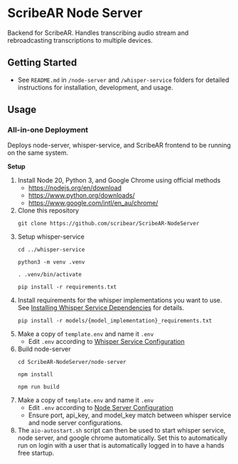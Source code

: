 # ScribeAR Node Server

Backend for ScribeAR. Handles transcribing audio stream and rebroadcasting transcriptions to multiple devices.

## Getting Started

* See `README.md` in `/node-server` and `/whisper-service` folders for detailed instructions for installation, development, and usage.

## Usage

### All-in-one Deployment

Deploys node-server, whisper-service, and ScribeAR frontend to be running on the same system.

**Setup**

1. Install Node 20, Python 3, and Google Chrome using official methods
    * https://nodejs.org/en/download
    * https://www.python.org/downloads/
    * https://www.google.com/intl/en_au/chrome/
2. Clone this repository
    ```
    git clone https://github.com/scribear/ScribeAR-NodeServer
    ```
3. Setup whisper-service
    ```
    cd ../whisper-service
    ```
    ```
    python3 -m venv .venv
    ```
    ```
    . .venv/bin/activate
    ```
    ```
    pip install -r requirements.txt
    ```
4. Install requirements for the whisper implementations you want to use. See [Installing Whisper Service Dependencies](./whisper-service/README.md#installing-dependencies) for details.
    ```
    pip install -r models/{model_implementation}_requirements.txt
    ```
5. Make a copy of `template.env` and name it `.env`
    * Edit `.env` according to [Whisper Service Configuration](./whisper-service/README.md#configuration-options)
6. Build node-server
    ```
    cd ScribeAR-NodeServer/node-server
    ```
    ```
    npm install
    ```
    ```
    npm run build
    ```
7. Make a copy of `template.env` and name it `.env`
    * Edit `.env` according to [Node Server Configuration](./node-server/README.md#configuration-options)
    * Ensure port, api_key, and model_key match between whisper service and node server configurations.
8. The `aio-autostart.sh` script can then be used to start whisper service, node server, and google chrome automatically. Set this to automatically run on login with a user that is automatically logged in to have a hands free startup.